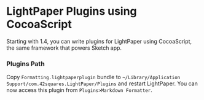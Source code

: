 # LightPaper Plugins using CocoaScript

Starting with 1.4, you can write plugins for LightPaper using CocoaScript, the same framework that powers Sketch app.

### Plugins Path

Copy `Formatting.lightpaperplugin` bundle to `~/Library/Application Support/com.42squares.LightPaper/Plugins` and restart LightPaper. You can now access this plugin from `Plugins>Markdown Formatter`.
